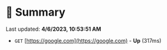# 📖 Summary
Last updated: **4/6/2023, 10:53:51 AM**

- `GET` [https://google.com](https://google.com) - **Up** (317ms)
